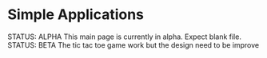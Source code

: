 # Simple Applications

STATUS: ALPHA This main page is currently in alpha. Expect blank file.  
STATUS: BETA The tic tac toe game work but the design need to be improve
